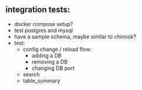 ## integration tests:
- docker compose setup?
- test postgres and mysql
- have a sample schema, maybe similar to chinook?
- test:
  - config change / reload flow:
    - adding a DB
    - removing a DB
    - changing DB port
  - search
  - table_summary
